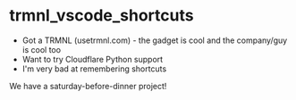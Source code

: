# trmnl_vscode_shortcuts

- Got a TRMNL (usetrmnl.com) - the gadget is cool and the company/guy is cool too
- Want to try Cloudflare Python support
- I'm very bad at remembering shortcuts

We have a saturday-before-dinner project!